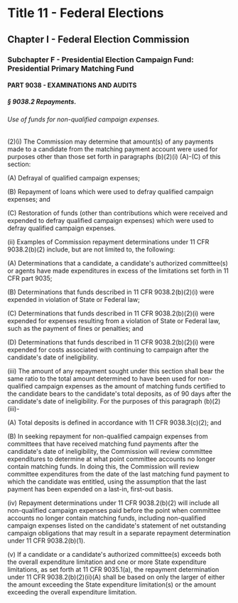 
# Title 11 - Federal Elections
## Chapter I - Federal Election Commission
### Subchapter F - Presidential Election Campaign Fund: Presidential Primary Matching Fund
#### PART 9038 - EXAMINATIONS AND AUDITS
##### § 9038.2 Repayments.
###### Use of funds for non-qualified campaign expenses.

(2)(i) The Commission may determine that amount(s) of any payments made to a candidate from the matching payment account were used for purposes other than those set forth in paragraphs (b)(2)(i) (A)-(C) of this section:

(A) Defrayal of qualified campaign expenses;

(B) Repayment of loans which were used to defray qualified campaign expenses; and

(C) Restoration of funds (other than contributions which were received and expended to defray qualified campaign expenses) which were used to defray qualified campaign expenses.

(ii) Examples of Commission repayment determinations under 11 CFR 9038.2(b)(2) include, but are not limited to, the following:

(A) Determinations that a candidate, a candidate's authorized committee(s) or agents have made expenditures in excess of the limitations set forth in 11 CFR part 9035;

(B) Determinations that funds described in 11 CFR 9038.2(b)(2)(i) were expended in violation of State or Federal law;

(C) Determinations that funds described in 11 CFR 9038.2(b)(2)(i) were expended for expenses resulting from a violation of State or Federal law, such as the payment of fines or penalties; and

(D) Determinations that funds described in 11 CFR 9038.2(b)(2)(i) were expended for costs associated with continuing to campaign after the candidate's date of ineligibility.

(iii) The amount of any repayment sought under this section shall bear the same ratio to the total amount determined to have been used for non-qualified campaign expenses as the amount of matching funds certified to the candidate bears to the candidate's total deposits, as of 90 days after the candidate's date of ineligibility. For the purposes of this paragraph (b)(2)(iii)-

(A) Total deposits is defined in accordance with 11 CFR 9038.3(c)(2); and

(B) In seeking repayment for non-qualified campaign expenses from committees that have received matching fund payments after the candidate's date of ineligibility, the Commission will review committee expenditures to determine at what point committee accounts no longer contain matching funds. In doing this, the Commission will review committee expenditures from the date of the last matching fund payment to which the candidate was entitled, using the assumption that the last payment has been expended on a last-in, first-out basis.

(iv) Repayment determinations under 11 CFR 9038.2(b)(2) will include all non-qualified campaign expenses paid before the point when committee accounts no longer contain matching funds, including non-qualified campaign expenses listed on the candidate's statement of net outstanding campaign obligations that may result in a separate repayment determination under 11 CFR 9038.2(b)(1).

(v) If a candidate or a candidate's authorized committee(s) exceeds both the overall expenditure limitation and one or more State expenditure limitations, as set forth at 11 CFR 9035.1(a), the repayment determination under 11 CFR 9038.2(b)(2)(ii)(A) shall be based on only the larger of either the amount exceeding the State expenditure limitation(s) or the amount exceeding the overall expenditure limitation.
